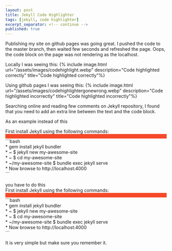 ```yaml
---
layout: post
title: Jekyll Code Highlighter
tags: [jekyll, code highlighter]
excerpt_separator: <!-- continue -->
published: true
---
```


Publishing my site on github pages was going great. I pushed the code to the master branch, then waited few seconds and refreshed the page. Oops, the code block on the page was not rendering as the localhost.

Locally I was seeing this:
{% include image.html url="/assets/images/codehighlight.webp" description="Code highlighted correctly" title="Code highlighted correctly"%}

Using github pages I was seeing this:
{% include image.html url="/assets/images/codehighlightergonewrong.webp" description="Code highlighted incorrectly" title="Code highlighted incorrectly"%}

<!-- continue -->

Searching online and reading few comments on Jekyll repository, I found that you need to add an extra line between the text and the code block.

As an example instead of this

<div class="card">
<div class="card-body">
First install Jekyll using the following commands:
<div style="background-color: #f64929; height: 1em;"></div>
```bash
<br>
* gem install jekyll bundler
<br>
* ~ $ jekyll new my-awesome-site
<br>
* ~ $ cd my-awesome-site
<br>
* ~/my-awesome-site $ bundle exec jekyll serve
<br>
* Now browse to http://localhost:4000
<br>
```
</div>
</div>
<br/>
you have to do this
<div class="card">
<div class="card-body">
First install Jekyll using the following commands:
<div class="space-highlight"></div>
<div style="background-color: #f64929; height: 1em;"></div>
```bash
<br>
* gem install jekyll bundler
<br>
* ~ $ jekyll new my-awesome-site
<br>
* ~ $ cd my-awesome-site
<br>
* ~/my-awesome-site $ bundle exec jekyll serve
<br>
* Now browse to http://localhost:4000
<br>
```
</div>
</div>

It is very simple but make sure you remember it.
